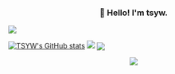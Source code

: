 <h3 align="center">👋 Hello! I'm tsyw. </h3> 
<img align="center" src="https://visitor-badge.glitch.me/badge?page_id=tsyw" />

<!---
tsyw/tsyw is a ✨ special ✨ repository because its `README.md` (this file) appears on your GitHub profile.
You can click the Preview link to take a look at your changes.
--->

[![TSYW's GitHub stats](https://github-readme-stats.vercel.app/api?username=tsyw)](https://github.com/tsyw/github-readme-stats)
<img src="https://github-readme-streak-stats.herokuapp.com/?user=tsyw" />
<img align="center" src="https://github-profile-trophy.vercel.app/?username=tsyw&column=-1" />
<div align="center"> <img src="https://activity-graph.herokuapp.com/graph?username=tsyw&theme=github-light" /> </div>

